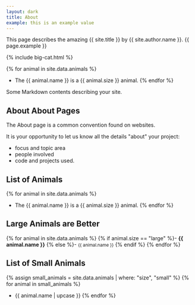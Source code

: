 ```yaml
---
layout: dark
title: About
example: this is an example value
---
```


This page describes the amazing {{ site.title }} by {{ site.author.name }}.
{{ page.example }}

{% include big-cat.html %}

{% for animal in site.data.animals %}
- The {{ animal.name }} is a {{ animal.size }} animal.
{% endfor %}

Some Markdown contents describing your site.

## About About Pages

The About page is a common convention found on websites.

It is your opportunity to let us know all the details "about" your project:

- focus and topic area
- people involved
- code and projects used.

## List of Animals

{% for animal in site.data.animals %}
- The {{ animal.name }} is a {{ animal.size }} animal.
{% endfor %}

## Large Animals are Better

{% for animal in site.data.animals %}
{% if animal.size == "large" %}- <strong style="color: {{ animal.color }};">{{ animal.name }}</strong>
{% else %}- <small>{{ animal.name }}</small>
{% endif %}
{% endfor %}

## List of Small Animals

{% assign small_animals = site.data.animals | where: "size", "small" %}
{% for animal in small_animals %}
- {{ animal.name | upcase }}
{% endfor %}
